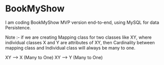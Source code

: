 # BookMyShow
I am coding BookMyShow MVP version end-to-end, using MySQL for data Persistence.

Note :- if we are creating Mapping class for two classes like XY, where individual classes X and Y are attributes of XY, then
Cardinality between mapping class and Individual class will always be many to one.

XY  --> X (Many to One)
XY  --> Y (Many to One)